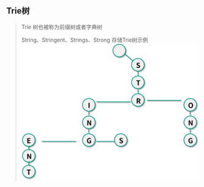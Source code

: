 ## Trie树

> Trie 树也被称为前缀树或者字典树
>
> String、Stringent、Strings、Strong 存储Trie树示例
> ![Trie树结构示例](images/Trie树结构示例.png)
